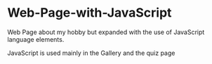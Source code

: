 # Web-Page-with-JavaScript
Web Page about my hobby but expanded with the use of JavaScript language elements.

JavaScript is used mainly in the Gallery and the quiz page

